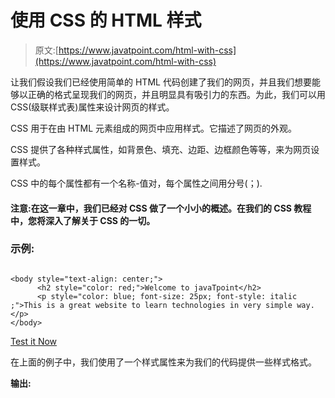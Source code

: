 # 使用 CSS 的 HTML 样式

> 原文:[https://www.javatpoint.com/html-with-css](https://www.javatpoint.com/html-with-css)

让我们假设我们已经使用简单的 HTML 代码创建了我们的网页，并且我们想要能够以正确的格式呈现我们的网页，并且明显具有吸引力的东西。为此，我们可以用 CSS(级联样式表)属性来设计网页的样式。

CSS 用于在由 HTML 元素组成的网页中应用样式。它描述了网页的外观。

CSS 提供了各种样式属性，如背景色、填充、边距、边框颜色等等，来为网页设置样式。

CSS 中的每个属性都有一个名称-值对，每个属性之间用分号(；).

#### 注意:在这一章中，我们已经对 CSS 做了一个小小的概述。在我们的 CSS 教程中，您将深入了解关于 CSS 的一切。

### 示例:

```

<body style="text-align: center;">
      <h2 style="color: red;">Welcome to javaTpoint</h2>
      <p style="color: blue; font-size: 25px; font-style: italic ;">This is a great website to learn technologies in very simple way. </p>
</body>

```

[Test it Now](https://www.javatpoint.com/oprweb/test.jsp?filename=htmlwithCSS)

在上面的例子中，我们使用了一个样式属性来为我们的代码提供一些样式格式。

**输出:**

<title><h2 style="color: red;">欢迎来到 javaTpoint</h2> <p style="color: blue; font-size: 25px; font-style: italic;">这是一个非常棒的网站，可以用非常简单的方式学习技术。</p> </div> <hr/> <h2 class="h2">应用 CSS 的三种方法</h2> <p>要在 HTML 文档中使用 CSS，有三种方法:</p> <ul class="points"> <li><strong>内嵌 CSS: </strong>使用 HTML 元素中的样式属性定义 CSS 属性。</li> <li><strong>内部或嵌入式 CSS: </strong>使用<头部>部分的<样式>标签定义 CSS。</li> <li><strong>外部 CSS: </strong>在单独的中定义所有 CSS 属性。css 文件，然后在节中使用<link/>标签将该文件包含在 HTML 文件中。</li> </ul> <hr/> <h2 class="h3">内嵌 CSS:</h2> <p>内联 CSS 用于在单个元素中应用 CSS。它可以在每个元素中唯一地应用样式。</p> <p>要应用内联 CSS，需要在 HTML 元素中使用样式属性。我们可以使用任意多的属性，但是每个属性应该用分号(；).</p> <h3 class="h3">示例:</h3> <div class="codeblock"><pre name="code" class="html"> <h3 style="color: red; font-style: italic; text-align: center; font-size: 50px; padding-top: 25px;">Learning HTML using Inline CSS</h3> </pre></div> <span class="testit"><a href="https://www.javatpoint.com/oprweb/test.jsp?filename=htmlwithCSS2" target="_blank">Test it Now</a></span> <p><strong>输出:</strong></p> <div class="codeblock3"> <title/> <h3 style="color: red; font-style: italic; text-align: center; font-size: 50px; padding-top: 25px;">使用内嵌 CSS 学习 HTML</h3> </div> <hr/> <h2 class="h3">内部 CSS:</h2> <p>内部样式表包含 HTML 文档的部分中网页的 CSS 属性。要使用内部 CSS，我们可以使用类和 id 属性。</p> <p>我们可以使用内部 CSS 为单个网页应用一种样式。</p> <h3 class="h3">示例:</h3> <div class="codeblock"><pre name="code" class="html"> <!DOCTYPE html> <html> <head> <style> /*Internal CSS using element name*/ body{background-color:lavender; text-align: center;} h2{font-style: italic; font-size: 30px; color: #f08080;} p{font-size: 20px;} /*Internal CSS using class name*/ .blue{color: blue;} .red{color: red;} .green{color: green;} </style> </head> <body> <h2>Learning HTML with internal CSS</h2> <p class="blue">This is a blue color paragraph</p> <p class="red">This is a red color paragraph</p> <p class="green">This is a green color paragraph</p> </body> </html> </pre></div> <span class="testit"><a href="https://www.javatpoint.com/oprweb/test.jsp?filename=htmlwithCSS3" target="_blank">Test it Now</a></span> <h4 class="n">注意:在上面的例子中，我们使用了一个类属性，您将在下一章中学习。</h4> <hr/> <h2 class="h3">外部 CSS:</h2> <p>外部 CSS 包含一个单独的 CSS 文件，该文件只包含使用类名、id 名、标记名等的样式代码。我们可以通过使用<link/>标签将其包含在 HTML 文件中，从而在任何 HTML 文件中使用该 CSS 文件。</p> <p>如果一个应用程序有多个使用相似 CSS 的 HTML 页面，那么我们可以使用外部 CSS。</p> <p>要应用外部 CSS，需要创建两个文件</p> <ul class="points"> <li>首先，创建一个 HTML 文件</li> <li>创建一个 CSS 文件，并使用。css 扩展名(这个文件只包含样式代码。)</li> <li>使用 HTML 文档标题部分的<link/>标签链接你的 HTML 文件中的 CSS 文件。</li> </ul> <h3 class="h3">示例:</h3> <div class="codeblock"><pre name="code" class="html"> <!DOCTYPE html> <html> <head> <link rel="stylesheet" type="text/css" href="style.css"> </head> <body> <h2>Learning HTML with External CSS</h2> <p class="blue">This is a blue color paragraph</p> <p class="red">This is a red color paragraph</p> <p class="green">This is a green color paragraph</p> </body> </html> </pre></div> <span class="testit"><a href="https://www.javatpoint.com/oprweb/test.jsp?filename=htmlwithCSS4" target="_blank">Test it Now</a></span> <p><strong> CSS 文件:</strong></p> <div class="codeblock3"> body{<br/> background-color:lavender;<br/> text-align: center;<br/> }<br/> h2{<br/> font-style: italic;<br/> size: 30px;<br/> color: #f08080;<br/> }<br/> p{<br/> font-size: 20px;<br/> }<br/> <br/> .blue{<br/> color: blue;<br/> }<br/> .red{<br/> color: red;<br/> }<br/> .green{<br/> color: green;<br/> }<br/> </div> <hr/> <h2 class="h3">常用的 CSS 属性:</h2> <table class="alt"> <tr> <th>属性-名称</th> <th>句法</th> <th>描述</th> </tr> <tr> <td>背景色</td> <td>背景色:红色；</td> <td>它定义了该元素的背景颜色。</td> </tr> <tr> <td>颜色</td> <td>颜色:lightgreen</td> <td>它定义了元素文本的颜色</td> </tr> <tr> <td>填料</td> <td>填充:20px</td> <td>它定义了内容和边框之间的空间。</td> </tr> <tr> <td>边缘</td> <td>边距:30px 左边距:</td> <td>它在元素周围创造空间。</td> </tr> <tr> <td>字体系列</td> <td>字体系列:草书；</td> <td>字体系列为特定元素定义字体。</td> </tr> <tr> <td>字体大小</td> <td>字体大小:50px；</td> <td>字体大小定义特定元素的字体大小。</td> </tr> <tr> <td>文本对齐</td> <td>文本对齐:向左；</td> <td>它用于在选定位置对齐文本。</td> </tr> </table> <br/><br/> <br/><br/> </body> </html></title>
